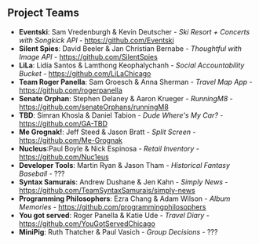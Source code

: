 ## Project Teams

* **Eventski**:	Sam Vredenburgh & Kevin Deutscher - *Ski Resort + Concerts with Songkick API* - https://github.com/Eventski
* **Silent Spies**: David Beeler & Jan Christian Bernabe - *Thoughtful with Image API* - https://github.com/SilentSpies
* **LiLa**:	Lidia Santos & Lamthong Keophalychanh - *Social Accountability Bucket* - https://github.com/LiLaChicago
* **Team Roger Panella**:	Sam Groesch & Anna Sherman - *Travel Map App* - https://github.com/rogerpanella
* **Senate Orphan**:	Stephen Delaney & Aaron Krueger - *RunningM8* - https://github.com/senateOrphans/runningM8  
* **TBD**: Simran Khosla & Daniel Tabion - *Dude Where's My Car?* - https://github.com/GA-TBD
* **Me Grognak!**: Jeff Steed & Jason Bratt - *Split Screen* - https://github.com/Me-Grognak
* **Nucleus**:Paul Boyle & Nick Espinosa - *Retail Inventory* - https://github.com/Nuc1eus
* **Developer Tools**:	Martin Ryan & Jason Tham - *Historical Fantasy Baseball* - ???
* **Syntax Samurais**: 	Andrew Dushane & Jen Kahn - *Simply News* - https://github.com/TeamSyntaxSamurais/simply-news
* **Programming Philosophers**:	Ezra Chang & Adam Wilson - *Album Memories* - https://github.com/programmingphilosophers
* **You got served**:	Roger Panella & Katie Ude - *Travel Diary* - https://github.com/YouGotServedChicago
* **MiniPig**:	Ruth Thatcher & Paul Vasich - *Group Decisions* - ???

